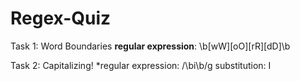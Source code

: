 # Regex-Quiz

Task 1: Word Boundaries
**regular expression**: \b[wW][oO][rR][dD]\b

Task 2: Capitalizing!
*regular expression: /\bi\b/g
substitution: I
